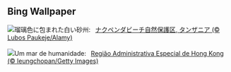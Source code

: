 ## Bing Wallpaper
![](https://www.bing.com/th?id=OHR.NakupendaBeach_JA-JP7735681361_UHD.jpg&w=1000)瑠璃色に包まれた白い砂州:&nbsp;&ensp;[ナクペンダビーチ自然保護区, タンザニア (© Lubos Paukeje/Alamy)](https://www.bing.com/th?id=OHR.NakupendaBeach_JA-JP7735681361_UHD.jpg)
<br><br/>
![](https://www.bing.com/th?id=OHR.WorldPopDay_PT-BR1851252884_UHD.jpg&w=1000)Um mar de humanidade:&nbsp;&ensp;[Região Administrativa Especial de Hong Kong (© leungchopan/Getty Images)](https://www.bing.com/th?id=OHR.WorldPopDay_PT-BR1851252884_UHD.jpg)
<br><br/>
